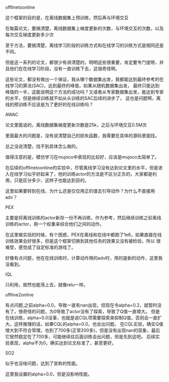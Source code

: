 
offlinetoonline

这个框架的目的是，在离线数据集上预训练，然后再与环境交互

在每篇论文，要搞清楚，离线数据集上梯度更新的次数，与环境交互的次数，以及每次交互梯度更新多少次

至于方法，要搞清楚，离线学习阶段的训练方式和在线学习的训练方式是相同还是不同。


但是这一系列的论文，都很少有讲清楚的，明明这些很重要，肯定要专门提呀，并且他们在在线学习阶段，没有一直训练下去，这很奇怪啊。

这些论文，都没有做出一个保证，我从哪个数据集出发，我都能达到最终参考的在线学习的算法(SAC)，达到最终的峰值，如果从随机数据集出发，
最终只能达到峰值的一半，这能说明这个方法的成功吗？又或者从专家数据集出发，能达到专家的水平，但是继续训练就不如从头训练的SAC后续的进步了，
这也是问题啊，离线的预训练不应该是为了更好的在线训练吗？


AWAC

论文里面说的，离线数据集梯度更新次数是25k，之后与环境交互0.5M次

里面最大的问题是，没有说清楚自己的损失函数，我需要在具体的源码里面找。

总之没说清楚，找不到具体怎么做的。

值得注意的是，模仿学习在mujoco中表现的比较好，应该是mujoco太简单了。

在后续的offlinetoonline的实验中，尽管离线学习没有达到论文里的水平，但是进入在线学习似乎好起来了，他的训练actor的方法是不区分正负的，大家都是利用，只是区分多少，这样子也能达到目的。

这里如果要转到在线，为什么还是仅仅用正的值去引导动作？为什么不直接用adv？


PEX

主要是将离线训练的actor新存一份不再训练，作为参考，然后继续训练之前离线训练的actor，用一个权重来综合他们之间的动作。

在这里做实验的时候，有个困惑，PEX在离线和在线中都跑了1e6，如果直接在线训练效果会好很多，但是这个框架切换到其他任务的效果又没有被检验，所以
很难受，感觉成了自定标准的游戏了。

好像有点问题，他在在线训练时，计算动作用的adv时，用的是新的动作，这里我没看到。


IQL

只利用，居然也能荡上去，就像relu一样。



offline2online

有点问题,之前alpha=0.0，导致一直有nan出现，但现在令alpha=0.2，就暂时没有了，很奇怪的问题，为0导致了actor没有了探索，导致了Q值一直增大。
但是在线训练，alpha=0.0没事，也就是说CQL项需要探索来抑制Q值，否则会一直扩大。这样推理的话，如果CQL的alpha=0.0，也会出问题。
在CQL实验，确实Q值增大到不符合常理，也到了700多(正常200多)，但是没有出现nan的现象，最后它居然稳定在了700多，可能继续往后面训练会出问题，但是先到这吧。
后续实验表现，alpha不为0，确实达到论文标准了，甚至更好。



SO2

似乎也没啥问题，达到了宣称的性能。

这里我设置的alpha=0.0，但是没影响性能。


